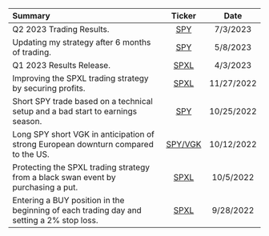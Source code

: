 | Summary | Ticker | Date |
| :--- | :---: | :---: |
| Q2 2023 Trading Results. | [SPY](https://github.com/coolnikitav/nikitas-notebook/blob/main/trading/q2-2023-trading-results.md) | 7/3/2023
| Updating my strategy after 6 months of trading. | [SPY](https://github.com/coolnikitav/nikitas-notebook/blob/main/trading/trading-strategy-3.0.md) | 5/8/2023
| Q1 2023 Results Release. | [SPXL](https://github.com/coolnikitav/nikitas-notebook/blob/main/trading/q1-2023-trading-results.md) | 4/3/2023
| Improving the SPXL trading strategy by securing profits. | [SPXL](https://github.com/coolnikitav/nikitas-notebook/blob/main/trading/spxl-trading-strategy-2.0.md) | 11/27/2022
| Short SPY trade based on a technical setup and a bad start to earnings season. | [SPY](https://github.com/coolnikitav/nikitas-notebook/blob/main/trading/short-spy-swing-trade.md) | 10/25/2022
| Long SPY short VGK in anticipation of strong European downturn compared to the US. | [SPY/VGK](https://github.com/coolnikitav/nikitas-notebook/blob/main/trading/us-europe-index-spread-trade.md) | 10/12/2022
| Protecting the SPXL trading strategy from a black swan event by purchasing a put. | [SPXL](https://github.com/coolnikitav/nikitas-notebook/blob/main/trading/reducing-risk-of-spxl-traing.md) | 10/5/2022
| Entering a BUY position in the beginning of each trading day and setting a 2% stop loss. | [SPXL](https://github.com/coolnikitav/nikitas-notebook/blob/main/trading/spxl-trading-strategy.md) | 9/28/2022
